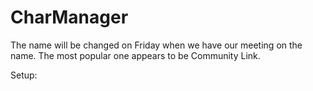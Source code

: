 # CharManager
The name will be changed on Friday when we have our meeting on the name. The most popular one appears to be Community Link.

Setup: